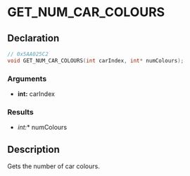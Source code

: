 # GET_NUM_CAR_COLOURS

## Declaration
```cpp
// 0x5AA025C2
void GET_NUM_CAR_COLOURS(int carIndex, int* numColours);
```

### Arguments
- **int:** carIndex

### Results
- **int*:** numColours

## Description
Gets the number of car colours.